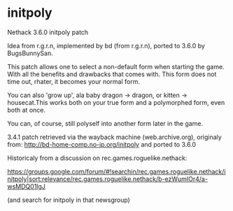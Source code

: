 # initpoly
Nethack 3.6.0 initpoly patch

Idea from r.g.r.n, implemented by bd (from r.g.r.n), ported to 3.6.0 by BugsBunnySan.

This patch allows one to select a non-default form when starting the game. With all the benefits and drawbacks that comes with. This form does not time out, rhater, it becomes your normal form.

You can also 'grow up', ala baby dragon -> dragon, or kitten -> housecat.This works both on your true form and a polymorphed form, even both at once.

You can, of course, still polyself into another form later in the game.

3.4.1 patch retrieved via the wayback machine (web.archive.org), originaly from:
http://bd-home-comp.no-ip.org/initpoly
and ported to 3.6.0

Historicaly from a discussion on rec.games.roguelike.nethack:

https://groups.google.com/forum/#!searchin/rec.games.roguelike.nethack/initpoly|sort:relevance/rec.games.roguelike.nethack/b-ezWumIOr4/a-wsMDQ01lgJ

(and search for initpoly in that newsgroup)
